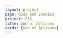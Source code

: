 ```yaml
---
layout: project
page: Gods and Enemies
project: F16
title: God of Artisans
cards: [God of Artisans]
---
```

